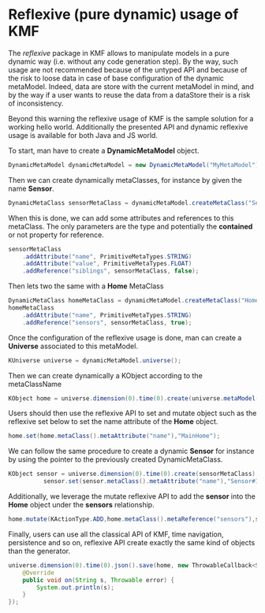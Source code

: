 # Reflexive (pure dynamic) usage of KMF

The *reflexive* package in KMF allows to manipulate models in a pure dynamic way (i.e. without any code generation step).
By the way, such usage are not recommended because of the untyped API and because of the risk to loose data in case of base configuration of the dynamic metaModel.
Indeed, data are store with the current metaModel in mind, and by the way if a user wants to reuse the data from a dataStore their is a risk of inconsistency.

Beyond this warning the reflexive usage of KMF is the sample solution for a working hello world. Additionally the presented API and dynamic reflexive usage is available for both Java and JS world.

To start, man have to create a **DynamicMetaModel** object.

```java
DynamicMetaModel dynamicMetaModel = new DynamicMetaModel("MyMetaModel");
```

Then we can create dynamically metaClasses, for instance by given the name **Sensor**.

```java
DynamicMetaClass sensorMetaClass = dynamicMetaModel.createMetaClass("Sensor");
```

When this is done, we can add some attributes and references to this metaClass. The only parameters are the type and potentially the **contained** or not property for reference.

```java
sensorMetaClass
	.addAttribute("name", PrimitiveMetaTypes.STRING)
	.addAttribute("value", PrimitiveMetaTypes.FLOAT)
	.addReference("siblings", sensorMetaClass, false);
```

Then lets two the same with a **Home** MetaClass

```java
DynamicMetaClass homeMetaClass = dynamicMetaModel.createMetaClass("Home");
homeMetaClass
	.addAttribute("name", PrimitiveMetaTypes.STRING)
	.addReference("sensors", sensorMetaClass, true);
```
Once the configuration of the reflexive usage is done, man can create a **Universe** associated to this metaModel.

```java
KUniverse universe = dynamicMetaModel.universe();
```

Then we can create dynamically a KObject according to the metaClassName

```java
KObject home = universe.dimension(0).time(0).create(universe.metaModel().metaClass("Home"));
```

Users should then use the reflexive API to set and mutate object such as the reflexive set below to set the name attribute of the **Home** object.

```java
home.set(home.metaClass().metaAttribute("name"),"MainHome");
```

We can follow the same procedure to create a dynamic **Sensor** for instance by using the pointer to the previously created DynamicMetaClass.

```java
KObject sensor = universe.dimension(0).time(0).create(sensorMetaClass);
          sensor.set(sensor.metaClass().metaAttribute("name"),"Sensor#1");
```

Additionally, we leverage the mutate reflexive API to add the **sensor** into the **Home** object under the **sensors** relationship.

```java
home.mutate(KActionType.ADD,home.metaClass().metaReference("sensors"),sensor);
```

Finally, users can use all the classical API of KMF, time navigation, persistence and so on, reflexive API create exactly the same kind of objects than the generator.

```java
universe.dimension(0).time(0).json().save(home, new ThrowableCallback<String>() {
	@Override
	public void on(String s, Throwable error) {
		System.out.println(s);
	}
});
```